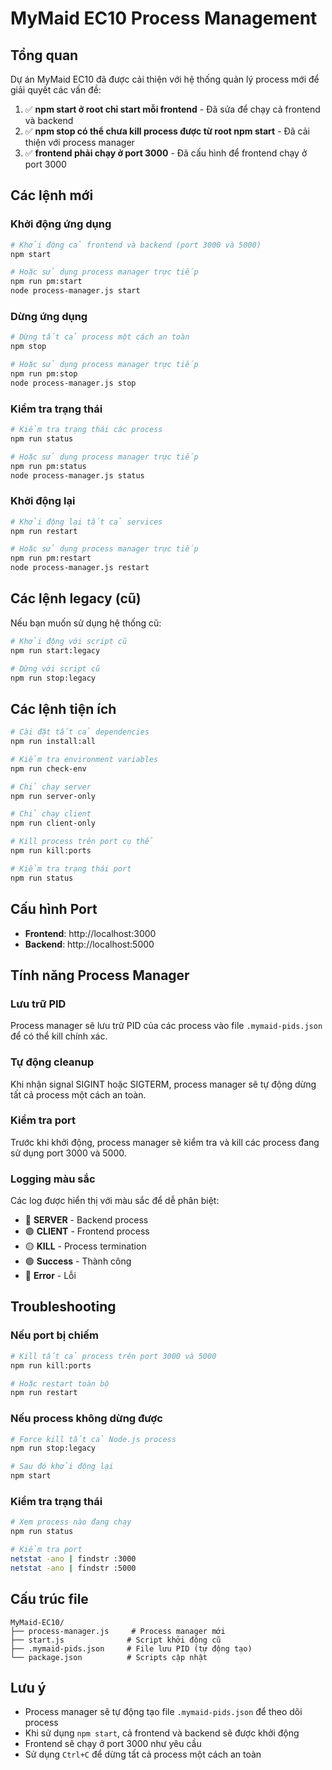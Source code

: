 # MyMaid EC10 Process Management

## Tổng quan

Dự án MyMaid EC10 đã được cải thiện với hệ thống quản lý process mới để giải quyết các vấn đề:

1. ✅ **npm start ở root chỉ start mỗi frontend** - Đã sửa để chạy cả frontend và backend
2. ✅ **npm stop có thể chưa kill process được từ root npm start** - Đã cải thiện với process manager
3. ✅ **frontend phải chạy ở port 3000** - Đã cấu hình để frontend chạy ở port 3000

## Các lệnh mới

### Khởi động ứng dụng
```bash
# Khởi động cả frontend và backend (port 3000 và 5000)
npm start

# Hoặc sử dụng process manager trực tiếp
npm run pm:start
node process-manager.js start
```

### Dừng ứng dụng
```bash
# Dừng tất cả process một cách an toàn
npm stop

# Hoặc sử dụng process manager trực tiếp
npm run pm:stop
node process-manager.js stop
```

### Kiểm tra trạng thái
```bash
# Kiểm tra trạng thái các process
npm run status

# Hoặc sử dụng process manager trực tiếp
npm run pm:status
node process-manager.js status
```

### Khởi động lại
```bash
# Khởi động lại tất cả services
npm run restart

# Hoặc sử dụng process manager trực tiếp
npm run pm:restart
node process-manager.js restart
```

## Các lệnh legacy (cũ)

Nếu bạn muốn sử dụng hệ thống cũ:

```bash
# Khởi động với script cũ
npm run start:legacy

# Dừng với script cũ
npm run stop:legacy
```

## Các lệnh tiện ích

```bash
# Cài đặt tất cả dependencies
npm run install:all

# Kiểm tra environment variables
npm run check-env

# Chỉ chạy server
npm run server-only

# Chỉ chạy client
npm run client-only

# Kill process trên port cụ thể
npm run kill:ports

# Kiểm tra trạng thái port
npm run status
```

## Cấu hình Port

- **Frontend**: http://localhost:3000
- **Backend**: http://localhost:5000

## Tính năng Process Manager

### Lưu trữ PID
Process manager sẽ lưu trữ PID của các process vào file `.mymaid-pids.json` để có thể kill chính xác.

### Tự động cleanup
Khi nhận signal SIGINT hoặc SIGTERM, process manager sẽ tự động dừng tất cả process một cách an toàn.

### Kiểm tra port
Trước khi khởi động, process manager sẽ kiểm tra và kill các process đang sử dụng port 3000 và 5000.

### Logging màu sắc
Các log được hiển thị với màu sắc để dễ phân biệt:
- 🔵 **SERVER** - Backend process
- 🟣 **CLIENT** - Frontend process
- 🟡 **KILL** - Process termination
- 🟢 **Success** - Thành công
- 🔴 **Error** - Lỗi

## Troubleshooting

### Nếu port bị chiếm
```bash
# Kill tất cả process trên port 3000 và 5000
npm run kill:ports

# Hoặc restart toàn bộ
npm run restart
```

### Nếu process không dừng được
```bash
# Force kill tất cả Node.js process
npm run stop:legacy

# Sau đó khởi động lại
npm start
```

### Kiểm tra trạng thái
```bash
# Xem process nào đang chạy
npm run status

# Kiểm tra port
netstat -ano | findstr :3000
netstat -ano | findstr :5000
```

## Cấu trúc file

```
MyMaid-EC10/
├── process-manager.js     # Process manager mới
├── start.js              # Script khởi động cũ
├── .mymaid-pids.json     # File lưu PID (tự động tạo)
└── package.json          # Scripts cập nhật
```

## Lưu ý

- Process manager sẽ tự động tạo file `.mymaid-pids.json` để theo dõi process
- Khi sử dụng `npm start`, cả frontend và backend sẽ được khởi động
- Frontend sẽ chạy ở port 3000 như yêu cầu
- Sử dụng `Ctrl+C` để dừng tất cả process một cách an toàn 